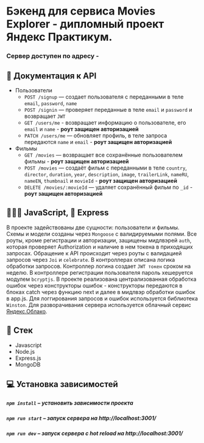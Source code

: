 # Бэкенд для сервиса Movies Explorer - дипломный проект Яндекс Практикум.

### Сервер доступен по адресу -

## 📖 Документация к API

+ Пользователи
  + `POST /signup` — создает пользователя с переданными в теле `email`, `password`, `name`
  + `POST /signin` — проверяет переданные в теле `email` и `password` и возвращает `JWT`
  + `GET /users/me` - возвращает информацию о пользователе, его `email` и `name` - **роут защищен авторизацией**
  + `PATCH /users/me` — обновляет профиль, в теле запроса передаются `name` и `email` - **роут защищен авторизацией**
+ Фильмы
  + `GET /movies` — возвращает все сохранённые пользователем фильмы - **роут защищен авторизацией**
  + `POST /movies` — создаёт фильм с переданными в теле `country`, `director`, `duration`, `year`, `description`, `image`, `trailerLink`, `nameRU`, `nameEN`, `thumbnail` и `movieId` - **роут защищен авторизацией**
  + `DELETE /movies/:movieId` — удаляет сохранённый фильм по `_id` - **роут защищен авторизацией**

## 👨🏻‍💻 JavaScript, 🚂 Express

В проекте задействованы две сущности: пользователи и фильмы. Схемы и модели созданы через `Mongoose` с валидируемыми полями. Все роуты, кроме регистрации и авторизации, защищены мидлвэрей `auth`, которая проверяет Authorization и наличие в нем токена в приходящих запросах. Обращение к API происходит через роуты с валидацией запросов через `Joi` и `celebrate`. В контроллерах описана логика обработки запросов. Контроллер логина создает `JWT токен` сроком на неделю. В контроллере регистрации пользователя пароль хешеруется модулем `bcryptjs`. В проекте реализована централизованная обработка ошибок через конструкторы ошибок - конструкторы передаются в блоках catch через функцию next и далее в мидлвэр обработки ошибок в app.js. Для логгирования запросов и ошибок используется библиотека `Winston`.
Для разворачивания сервера используется облачный сервис [Яндекс.Облако](https://cloud.yandex.ru/).

## 📃 Стек

- Javascript
- Node.js
- Express.js
- MongoDB


## 💻 Установка зависимостей

##### `npm install` – установить зависимости проекта

##### `npm run start` – запуск сервера на http://localhost:3001/

##### `npm run dev` – запуск сервера с hot reload на http://localhost:3001/
